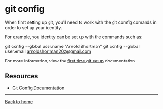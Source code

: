 # git config

When first setting up git, you'll need to work with the git comfig comands in order to set up your identity.

For example, you identity can be set up with the commands such as:


git config --global user.name "Arnold Shortman"
git config --global user.email arnoldshortman202@gmail.com


For more information, view the [first time git setup](https://git-scm.com/book/en/v2/Getting-Started-First-Time-Git-Setup) documentation.

## Resources

- [Git Config Documentation](https://git-scm.com/docs/git-config)

---

[Back to home](../README.md)